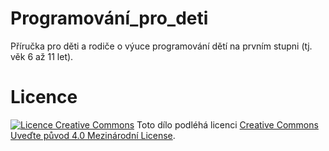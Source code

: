 # Programování_pro_deti
Příručka pro děti a rodiče o výuce programování dětí na prvním stupni (tj. věk 6 až 11 let).

# Licence

[![Licence Creative Commons](https://i.creativecommons.org/l/by/4.0/88x31.png)](http://creativecommons.org/licenses/by/4.0/) Toto dílo podléhá licenci [Creative Commons Uveďte původ 4.0 Mezinárodní License](http://creativecommons.org/licenses/by/4.0/).
